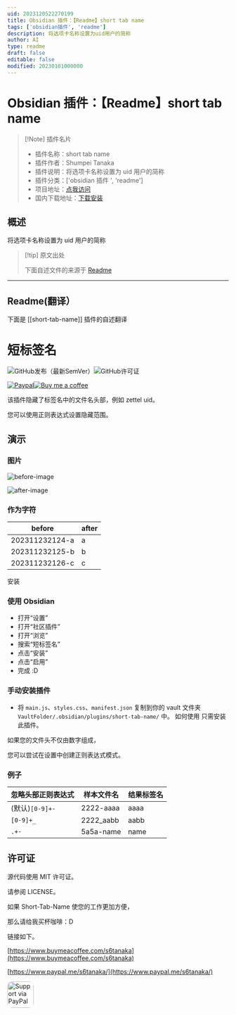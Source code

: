```yaml
---
uid: 2023120522270199
title: Obsidian 插件：【Readme】short tab name
tags: ['obsidian插件', 'readme']
description: 将选项卡名称设置为uid用户的简称
author: AI
type: readme
draft: false
editable: false
modified: 20230101000000
---
```


# Obsidian 插件：【Readme】short tab name

> [!Note] 插件名片
> - 插件名称：short tab name
> - 插件作者：Shumpei Tanaka
> - 插件说明：将选项卡名称设置为 uid 用户的简称
> - 插件分类：['obsidian 插件 ', 'readme']
> - 项目地址：[点我访问](https://github.com/shumpei-tanaka/obsidian-short-tab-name)
> - 国内下载地址：[下载安装](https://pkmer.cn/products/plugin/pluginMarket/?short-tab-name)

## 概述

将选项卡名称设置为 uid 用户的简称

> [!tip] 原文出处
>
>下面自述文件的来源于 [Readme](https://ghproxy.net/https://raw.githubusercontent.com/Shumpei-Tanaka/obsidian-short-tab-name/main/README.md)
>

---

## Readme(翻译）

下面是 [[short-tab-name]] 插件的自述翻译

# 短标签名

![GitHub发布（最新SemVer）](https://img.shields.io/github/v/release/Shumpei-Tanaka/obsidian-short-tab-name?style=flat-squere&sort=semver)![GitHub许可证](https://img.shields.io/github/license/Shumpei-Tanaka/obsidian-short-tab-name?flat-squere)

[![Paypal](https://img.shields.io/badge/paypal.me-s6tanaka-white?style=flat-squere&logo=paypal)](https://paypal.me/s6tanaka)[![Buy me a coffee](https://img.shields.io/badge/buy_me_a_coffee-s6tanaka-white?style=flat-squere&logo=buymeacoffee&logocolor=#FFDD00)](https://www.buymeacoffee.com/s6tanaka)

该插件隐藏了标签名中的文件名头部，例如 zettel uid。

您可以使用正则表达式设置隐藏范围。

## 演示

### 图片

![before-image](docs/assets/20231121133154-obsidianのタブの表示を短くする--1.png)

![after-image](docs/assets/20231121133154-obsidianのタブの表示を短くする--2.png)

### 作为字符

|before|after|
|-|-|
|202311232124-a | a |
|202311232125-b | b |
|202311232126-c | c |

安装

### 使用 Obsidian

- 打开“设置”
- 打开“社区插件”
- 打开“浏览”
- 搜索“短标签名”
- 点击“安装”
- 点击“启用”
- 完成 :D

### 手动安装插件

- 将 `main.js`、`styles.css`、`manifest.json` 复制到你的 vault 文件夹 `VaultFolder/.obsidian/plugins/short-tab-name/` 中。
如何使用
只需安装此插件。

如果您的文件头不仅由数字组成，

您可以尝试在设置中创建正则表达式模式。

### 例子

|忽略头部正则表达式|样本文件名|结果标签名|
|-|-|-|
|(默认)`[0-9]+-`|2222-aaaa|aaaa|
|`[0-9]+_`|2222_aabb|aabb|
|`.+-`|5a5a-name|name|

## 许可证

源代码使用 MIT 许可证。

请参阅 LICENSE。

如果 Short-Tab-Name 使您的工作更加方便，

那么请给我买杯咖啡：D

链接如下。

[https://www.buymeacoffee.com/s6tanaka](https://www.buymeacoffee.com/s6tanaka)

[https://www.paypal.me/s6tanaka/](https://www.paypal.me/s6tanaka/)

<a href="https://www.paypal.me/s6tanaka/">
  <img alt="Support via PayPal" src="https://cdn.rawgit.com/twolfson/paypal-github-button/1.0.0/dist/button.svg" style="height: 60px !important;object-fit: cover;border-radius:10px;"/>
</a>




